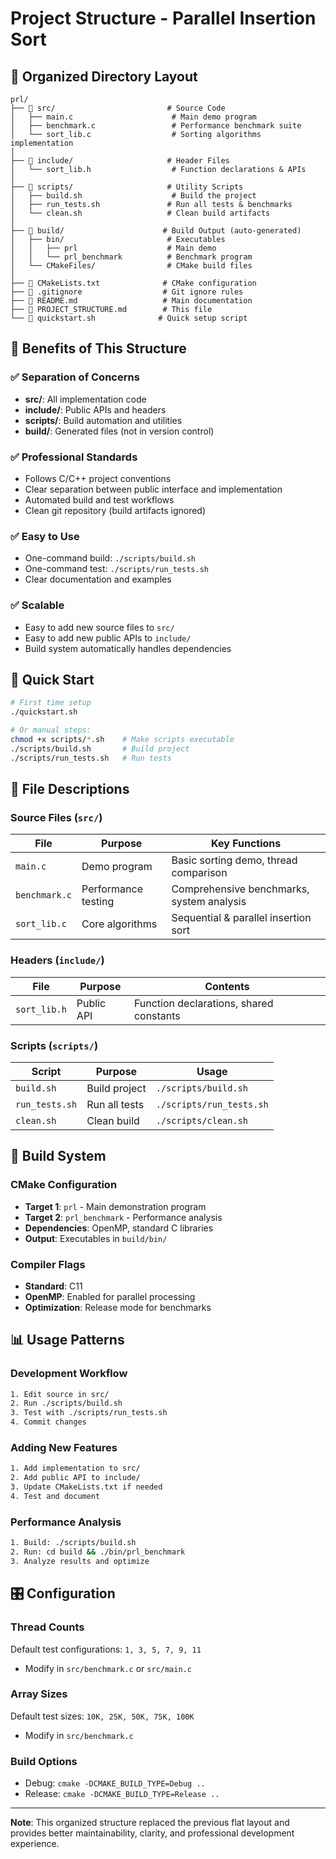 # Project Structure - Parallel Insertion Sort

## 📁 Organized Directory Layout

```
prl/
├── 📂 src/                         # Source Code
│   ├── main.c                      # Main demo program
│   ├── benchmark.c                 # Performance benchmark suite
│   └── sort_lib.c                  # Sorting algorithms implementation
│
├── 📂 include/                     # Header Files
│   └── sort_lib.h                  # Function declarations & APIs
│
├── 📂 scripts/                     # Utility Scripts
│   ├── build.sh                    # Build the project
│   ├── run_tests.sh               # Run all tests & benchmarks
│   └── clean.sh                   # Clean build artifacts
│
├── 📂 build/                      # Build Output (auto-generated)
│   ├── bin/                       # Executables
│   │   ├── prl                    # Main demo
│   │   └── prl_benchmark          # Benchmark program
│   └── CMakeFiles/                # CMake build files
│
├── 📄 CMakeLists.txt              # CMake configuration
├── 📄 .gitignore                  # Git ignore rules
├── 📄 README.md                   # Main documentation
├── 📄 PROJECT_STRUCTURE.md        # This file
└── 📄 quickstart.sh              # Quick setup script
```

## 🎯 Benefits of This Structure

### ✅ **Separation of Concerns**
- **src/**: All implementation code
- **include/**: Public APIs and headers
- **scripts/**: Build automation and utilities
- **build/**: Generated files (not in version control)

### ✅ **Professional Standards**
- Follows C/C++ project conventions
- Clear separation between public interface and implementation
- Automated build and test workflows
- Clean git repository (build artifacts ignored)

### ✅ **Easy to Use**
- One-command build: `./scripts/build.sh`
- One-command test: `./scripts/run_tests.sh`
- Clear documentation and examples

### ✅ **Scalable**
- Easy to add new source files to `src/`
- Easy to add new public APIs to `include/`
- Build system automatically handles dependencies

## 🚀 Quick Start

```bash
# First time setup
./quickstart.sh

# Or manual steps:
chmod +x scripts/*.sh    # Make scripts executable
./scripts/build.sh       # Build project
./scripts/run_tests.sh   # Run tests
```

## 📝 File Descriptions

### Source Files (`src/`)

| File | Purpose | Key Functions |
|------|---------|---------------|
| `main.c` | Demo program | Basic sorting demo, thread comparison |
| `benchmark.c` | Performance testing | Comprehensive benchmarks, system analysis |
| `sort_lib.c` | Core algorithms | Sequential & parallel insertion sort |

### Headers (`include/`)

| File | Purpose | Contents |
|------|---------|----------|
| `sort_lib.h` | Public API | Function declarations, shared constants |

### Scripts (`scripts/`)

| Script | Purpose | Usage |
|--------|---------|-------|
| `build.sh` | Build project | `./scripts/build.sh` |
| `run_tests.sh` | Run all tests | `./scripts/run_tests.sh` |
| `clean.sh` | Clean build | `./scripts/clean.sh` |

## 🔧 Build System

### CMake Configuration
- **Target 1**: `prl` - Main demonstration program
- **Target 2**: `prl_benchmark` - Performance analysis
- **Dependencies**: OpenMP, standard C libraries
- **Output**: Executables in `build/bin/`

### Compiler Flags
- **Standard**: C11
- **OpenMP**: Enabled for parallel processing
- **Optimization**: Release mode for benchmarks

## 📊 Usage Patterns

### Development Workflow
```bash
1. Edit source in src/
2. Run ./scripts/build.sh
3. Test with ./scripts/run_tests.sh
4. Commit changes
```

### Adding New Features
```bash
1. Add implementation to src/
2. Add public API to include/
3. Update CMakeLists.txt if needed
4. Test and document
```

### Performance Analysis
```bash
1. Build: ./scripts/build.sh
2. Run: cd build && ./bin/prl_benchmark
3. Analyze results and optimize
```

## 🎛️ Configuration

### Thread Counts
Default test configurations: `1, 3, 5, 7, 9, 11`
- Modify in `src/benchmark.c` or `src/main.c`

### Array Sizes
Default test sizes: `10K, 25K, 50K, 75K, 100K`
- Modify in `src/benchmark.c`

### Build Options
- Debug: `cmake -DCMAKE_BUILD_TYPE=Debug ..`
- Release: `cmake -DCMAKE_BUILD_TYPE=Release ..`

---

**Note**: This organized structure replaced the previous flat layout and provides better maintainability, clarity, and professional development experience. 